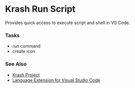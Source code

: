 Krash Run Script
================

Provides quick access to execute script and shell in VS Code.

### Tasks

 - run command
 - create icon

### See Also

 - [Krash Project](https://github.com/CraicOverflow89/Krash)
 - [Language Extension for Visual Studio Code](https://github.com/CraicOverflow89/VSC-Krash-Language)